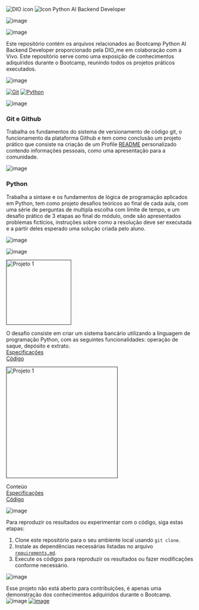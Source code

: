 ![DIO icon](https://github.com/Thamine-sumaya/DIO-Bootcamp-Python-AI-Backend-Developer/assets/160533319/085e34b2-ba59-4e2a-b372-bffca651a1ac)
![Icon Python AI Backend Developer](https://github.com/Thamine-sumaya/DIO-Bootcamp-Python-AI-Backend-Developer/assets/160533319/c3afca9c-8251-435e-84cd-ca8e790eb208)

![image](https://github.com/Thamine-sumaya/DIO-Bootcamp-Python-AI-Backend-Developer/assets/160533319/a85b7471-5eb1-41e4-9c7a-d41f8b1034f6)

![image](https://github.com/Thamine-sumaya/DIO-Bootcamp-Python-AI-Backend-Developer/assets/160533319/744ab57d-4ffd-41b6-a784-27b626e98508)

Este repositório contém os arquivos relacionados ao Bootcamp Python AI Backend Developer proporcionado pela DIO_me em colaboração com a Vivo. Este repositório serve como uma exposição de conhecimentos adiquiridos durante o Bootcamp, reunindo todos os projetos práticos executados. 

![image](https://github.com/Thamine-sumaya/DIO-Bootcamp-Python-AI-Backend-Developer/assets/160533319/26d1ec55-c3d2-426d-9796-22ed602792c5)

[![Git](https://img.shields.io/badge/git-000000.svg?style=for-the-badge&logo=git&logoColor=AD00FF)](#git-e-github)
[![Python](https://img.shields.io/badge/python-000000?style=for-the-badge&logo=python&logoColor=AD00FF)](#python)
<!---[![PLSQL](https://img.shields.io/badge/SQL-000000?style=for-the-badge&logo=oracle&logoColor=D98C46)](#banco-de-dados-sql)
[![Power Bi](https://img.shields.io/badge/power_bi-000000?style=for-the-badge&logo=powerbi&logoColor=D98C46)](#powerbi)
[![Machine Learning](https://img.shields.io/badge/Machine_Learning-000000?style=for-the-badge&logo=googlebard&logoColor=D98C46)](#machine-learning)--->

![image](https://github.com/Thamine-sumaya/DIO-Bootcamp-Python-AI-Backend-Developer/assets/160533319/d5372117-f269-4803-af8e-6a5d5c2d72ea)

### Git e Github
Trabalha os fundamentos do sistema de versionamento de código git, o funcionamento da plataforma Github e tem como conclusão um projeto prático que consiste na criação de um Profile [README](https://github.com/digitalinnovationone/dio-lab-open-source/blob/main/community/Thamine-sumaya.md) personalizado  contendo informações pessoais, como uma apresentação para a comunidade.


![image](https://github.com/Thamine-sumaya/DIO-Bootcamp-Python-AI-Backend-Developer/assets/160533319/7e0b1ee6-fcd1-428e-8d44-69524aefd4a3)
### Python
Trabalha a sintaxe e os fundamentos de lógica de programação aplicados em Python, tem como projeto desafios teóricos ao final de cada aula, com uma série de perguntas de multipla escolha com limite de tempo, e um desafio prático de 3 etapas ao final do módulo, onde são apresentados problemas fictícios, instruções sobre como a resolução deve ser executada e a partir deles esperado uma solução criada pelo aluno.


![image](https://github.com/Thamine-sumaya/DIO-Bootcamp-Python-AI-Backend-Developer/assets/160533319/c74027f8-4fc7-4736-ae9c-162d7b05b57d)

<!---### Tópico

![image](https://github.com/Thamine-sumaya/DIO-Bootcamp-Python-AI-Backend-Developer/assets/160533319/e39d12f3-cff8-4a1a-84c4-6204095adeb8)

### Tópico

![image](https://github.com/Thamine-sumaya/DIO-Bootcamp-Python-AI-Backend-Developer/assets/160533319/9940a7da-89c0-4156-8b68-936c987fe8a0)

### Tópico

![image](https://github.com/Thamine-sumaya/DIO-Bootcamp-Python-AI-Backend-Developer/assets/160533319/74b66bb3-cf18-4a31-b22a-2b68566939e7)

### Tópico--->

<!---![Objetivo](https://github.com/Thamine-sumaya/DIO-Bootcamp-Python-Data-Analytics/assets/160533319/a5701b05-926d-472d-b67f-ae087f45f5ca)


O objetivo principal deste projeto é desenvolver habilidades em Python, por meio da prática. --->

![image](https://github.com/Thamine-sumaya/DIO-Bootcamp-Python-AI-Backend-Developer/assets/160533319/ffbf8deb-9c56-42ad-b1e2-f4b0166ddea2)

<a href="">
   <img src="https://github.com/Thamine-sumaya/DIO-Bootcamp-Python-AI-Backend-Developer/assets/160533319/9a441757-ef21-4fa3-a781-d66c1c0a7543" alt="Projeto 1" width="175" >
</a>

O desafio consiste em criar um sistema bancário utilizando a linguagem de programação Python, com as seguintes funcionalidades: operação de saque, depósito e extrato.<br>
[Especificações](https://github.com/Thamine-sumaya/DIO-Bootcamp-Python-AI-Backend-Developer/blob/main/srce/sistemabancario.md) <br>
[Código](https://github.com/Thamine-sumaya/DIO-Bootcamp-Python-AI-Backend-Developer/blob/main/srce/sistema_bancario.py)

<a href="">
   <img src="https://github.com/Thamine-sumaya/DIO-Bootcamp-Python-AI-Backend-Developer/assets/160533319/fb204f84-775f-433d-83b2-b5ede3619f1e" alt="Projeto 1" width="300" >
</a>

Conteúo <br>
[Especificações](https://github.com/Thamine-sumaya/DIO-Bootcamp-Python-AI-Backend-Developer/blob/main/srce/sistemabancariov2.md) <br>
[Código]()

<!---<a href="">
   <img src="https://github.com/Thamine-sumaya/DIO-Bootcamp-Python-AI-Backend-Developer/assets/160533319/3c708079-6026-4309-86a0-9562ec163b53" alt="Projeto 2" width="75" >
</a>

Nome do Projeto:
Explicação do projeto

<a href="">
   <img src="https://github.com/Thamine-sumaya/DIO-Bootcamp-Python-AI-Backend-Developer/assets/160533319/7ff2181a-4a1f-4880-a772-1d388ea61e02" alt="Projeto 3" width="75" >
</a>

Nome do Projeto:
Explicação do projeto

<a href="">
   <img src="https://github.com/Thamine-sumaya/DIO-Bootcamp-Python-AI-Backend-Developer/assets/160533319/6b904c8a-750d-40d0-9753-dc069fea4d12" alt="Projeto 4" width="75" >
</a>

Nome do Projeto:
Explicação do projeto--->

![image](https://github.com/Thamine-sumaya/DIO-Bootcamp-Python-AI-Backend-Developer/assets/160533319/71e34dfc-1b02-4a2b-8ced-80569168af37)

Para reproduzir os resultados ou experimentar com o código, siga estas etapas:

1. Clone este repositório para o seu ambiente local usando `git clone`.
2. Instale as dependências necessárias listadas no arquivo [`requirements.md`](https://github.com/Thamine-sumaya/DIO-Bootcamp-Python-AI-Backend-Developer/blob/main/srce/requeriments.md).
3. Execute os códigos para reproduzir os resultados ou fazer modificações conforme necessário.

   
![image](https://github.com/Thamine-sumaya/DIO-Bootcamp-Python-AI-Backend-Developer/assets/160533319/6552de08-474c-4689-b6fd-8317c1b69c5f)

Esse projeto não está aberto para contribuições, é apenas uma demonstração dos conhecimentos adquiridos durante o Bootcamp.
![image](https://github.com/Thamine-sumaya/DIO-Bootcamp-Python-AI-Backend-Developer/assets/160533319/74b66bb3-cf18-4a31-b22a-2b68566939e7)
[![image](https://github.com/Thamine-sumaya/DIO-Bootcamp-Python-AI-Backend-Developer/assets/160533319/d05e61dc-83a7-4281-a6fb-6c689184a1c2)](https://github.com/Thamine-sumaya/DIO-Bootcamp-Python-AI-Backend-Developer/blob/main/Certificações.md)

